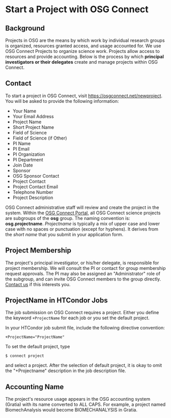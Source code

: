 # Start a Project with OSG Connect

Background
----------

Projects in OSG are the means by which work by individual research groups is
organized, resources granted access, and usage accounted for. We use OSG
Connect Projects to organize science work. Projects allow access to resources
and provide accounting. Below is the process by which **principal
investigators or their delegates** create and manage projects within OSG
Connect.

Contact
-------

To start a project in OSG Connect, visit <https://osgconnect.net/newproject>.
 You will be asked to provide the following information:
 
-    Your Name
-    Your Email Address
-    Project Name
-    Short Project Name
-    Field of Science
-    Field of Science (if Other)
-    PI Name
-    PI Email
-    PI Organization
-    PI Department
-    Join Date
-    Sponsor
-    OSG Sponsor Contact
-    Project Contact
-    Project Contact Email
-    Telephone Number
-    Project Description

OSG Connect administrative staff will review and create the project in the
system.  Within the [OSG Connect Portal](<https://portal.osgconnect.net/>), all
OSG Connect science projects are subgroups of the **osg** group. The naming
convention is: **osg.projectname**. *Projectname* is typically a mix of upper
case and lower case with no spaces or punctuation (except for hyphens). It
derives from the *short name* that you submit in your application form.

Project Membership
------------------

The project's principal investigator, or his/her delegate, is responsible for
project membership. We will consult the PI or contact for group membership
request approvals. The PI may also be assigned an "Administrator" role of the
subgroup, and can invite OSG Connect members to the group directly. [Contact
us](<mailto:connect-support@opensciencegrid.org>) if this interests you.

ProjectName in HTCondor Jobs
----------------------------
The job submission on OSG Connect requires a project. Either you define the keyword `+ProjectName` for each job or you set the default project. 

In your HTCondor job submit file, include the following directive convention:

    +ProjectName="ProjectName"

To set the default project, type 

    $ connect project 
    
 and select a project. After the selection of default project, it is okay to omit the "+Projectname" description in the job description file.


Accounting Name
---------------

The project's resource usage appears in the OSG accounting system (Gratia) with
its name converted to ALL CAPS. For example, a project named BiomechAnalysis
would become BIOMECHANALYSIS in Gratia.


